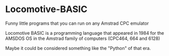 # Locomotive-BASIC
Funny little programs that you can run on any Amstrad CPC emulator

Locomotive BASIC is a programming language that appeared in 1984 for the AMSDOS OS in the Amstrad family of computers 
(CPC464, 664 and 6128)

Maybe it could be considered something like the "Python" of that era.

